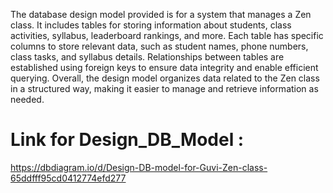 The database design model provided is for a system that manages a Zen class.
It includes tables for storing information about students, class activities, syllabus, leaderboard rankings, and more.
Each table has specific columns to store relevant data, such as student names, phone numbers, class tasks, and syllabus details.
Relationships between tables are established using foreign keys to ensure data integrity and enable efficient querying.
Overall, the design model organizes data related to the Zen class in a structured way, making it easier to manage and retrieve information as needed.
# Link for Design_DB_Model :
https://dbdiagram.io/d/Design-DB-model-for-Guvi-Zen-class-65ddfff95cd0412774efd277
